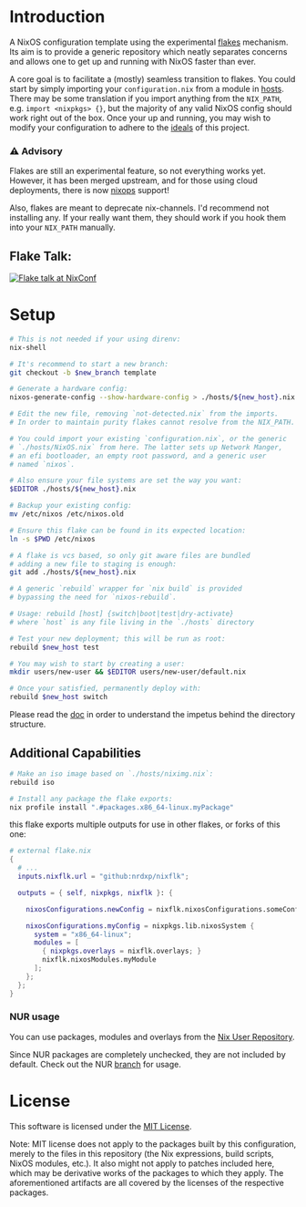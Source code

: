 # Introduction
A NixOS configuration template using the experimental [flakes][rfc] mechanism.
Its aim is to provide a generic repository which neatly separates concerns
and allows one to get up and running with NixOS faster than ever.

A core goal is to facilitate a (mostly) seamless transition to flakes.
You could start by simply importing your `configuration.nix` from a module
in [hosts](hosts). There may be some translation if you import anything
from the `NIX_PATH`, e.g. `import <nixpkgs> {}`, but the majority of any valid
NixOS config should work right out of the box. Once your up and running, you
may wish to modify your configuration to adhere to the [ideals](DOC.md) of this
project.

### ⚠ Advisory
Flakes are still an experimental feature, so not everything works yet. However,
it has been merged upstream, and for those using cloud deployments, there is
now [nixops](https://github.com/NixOS/nixops/tree/flake-support) support!

Also, flakes are meant to deprecate nix-channels. I'd recommend not
installing any. If your really want them, they should work if you hook them
into your `NIX_PATH` manually.

## Flake Talk:
[![Flake talk at NixConf][thumb]][video]


# Setup

```sh
# This is not needed if your using direnv:
nix-shell

# It's recommend to start a new branch:
git checkout -b $new_branch template

# Generate a hardware config:
nixos-generate-config --show-hardware-config > ./hosts/${new_host}.nix

# Edit the new file, removing `not-detected.nix` from the imports.
# In order to maintain purity flakes cannot resolve from the NIX_PATH.

# You could import your existing `configuration.nix`, or the generic
# `./hosts/NixOS.nix` from here. The latter sets up Network Manger,
# an efi bootloader, an empty root password, and a generic user
# named `nixos`.

# Also ensure your file systems are set the way you want:
$EDITOR ./hosts/${new_host}.nix

# Backup your existing config:
mv /etc/nixos /etc/nixos.old

# Ensure this flake can be found in its expected location:
ln -s $PWD /etc/nixos

# A flake is vcs based, so only git aware files are bundled
# adding a new file to staging is enough:
git add ./hosts/${new_host}.nix

# A generic `rebuild` wrapper for `nix build` is provided
# bypassing the need for `nixos-rebuild`.

# Usage: rebuild [host] {switch|boot|test|dry-activate}
# where `host` is any file living in the `./hosts` directory

# Test your new deployment; this will be run as root:
rebuild $new_host test

# You may wish to start by creating a user:
mkdir users/new-user && $EDITOR users/new-user/default.nix

# Once your satisfied, permanently deploy with:
rebuild $new_host switch
```

Please read the [doc](DOC.md) in order to understand the impetus
behind the directory structure.

## Additional Capabilities

```sh
# Make an iso image based on `./hosts/niximg.nix`:
rebuild iso

# Install any package the flake exports:
nix profile install ".#packages.x86_64-linux.myPackage"
```

this flake exports multiple outputs for use in other flakes, or forks
of this one:
```nix
# external flake.nix
{
  # ...
  inputs.nixflk.url = "github:nrdxp/nixflk";

  outputs = { self, nixpkgs, nixflk }: {

    nixosConfigurations.newConfig = nixflk.nixosConfigurations.someConfig;

    nixosConfigurations.myConfig = nixpkgs.lib.nixosSystem {
      system = "x86_64-linux";
      modules = [
        { nixpkgs.overlays = nixflk.overlays; }
        nixflk.nixosModules.myModule
      ];
    };
  };
}

```

### NUR usage

You can use packages, modules and overlays from the
[Nix User Repository][nur].

Since NUR packages are completely unchecked, they are not included by default.
Check out the NUR [branch](https://github.com/nrdxp/nixflk/tree/NUR#nur-usage)
for usage.

# License

This software is licensed under the [MIT License](COPYING).

Note: MIT license does not apply to the packages built by this configuration,
merely to the files in this repository (the Nix expressions, build
scripts, NixOS modules, etc.). It also might not apply to patches
included here, which may be derivative works of the packages to
which they apply. The aforementioned artifacts are all covered by the
licenses of the respective packages.

[direnv]: https://direnv.net
[NixOS]: https://nixos.org
[nur]: https://github.com/nix-community/NUR
[old]: https://github.com/nrdxp/nixos
[pr]:  https://github.com/NixOS/nixpkgs/pull/68897
[rfc]: https://github.com/tweag/rfcs/blob/flakes/rfcs/0049-flakes.md
[video]: https://www.youtube.com/watch?v=UeBX7Ide5a0
[thumb]: https://img.youtube.com/vi/UeBX7Ide5a0/hqdefault.jpg
